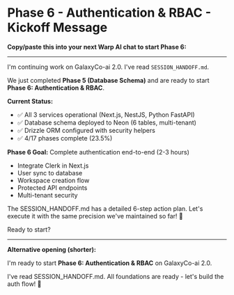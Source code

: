 # Phase 6 - Authentication & RBAC - Kickoff Message

**Copy/paste this into your next Warp AI chat to start Phase 6:**

---

I'm continuing work on GalaxyCo-ai 2.0. I've read `SESSION_HANDOFF.md`. 

We just completed **Phase 5 (Database Schema)** and are ready to start **Phase 6: Authentication & RBAC**.

**Current Status:**
- ✅ All 3 services operational (Next.js, NestJS, Python FastAPI)
- ✅ Database schema deployed to Neon (6 tables, multi-tenant)
- ✅ Drizzle ORM configured with security helpers
- ✅ 4/17 phases complete (23.5%)

**Phase 6 Goal:** Complete authentication end-to-end (2-3 hours)
- Integrate Clerk in Next.js
- User sync to database
- Workspace creation flow
- Protected API endpoints
- Multi-tenant security

The SESSION_HANDOFF.md has a detailed 6-step action plan. Let's execute it with the same precision we've maintained so far! 🚀

Ready to start?

---

**Alternative opening (shorter):**

I'm ready to start **Phase 6: Authentication & RBAC** on GalaxyCo-ai 2.0.

I've read SESSION_HANDOFF.md. All foundations are ready - let's build the auth flow! 🔐
